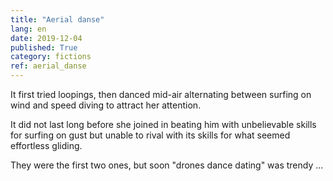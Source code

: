 ```yaml
---
title: "Aerial danse"
lang: en
date: 2019-12-04
published: True
category: fictions
ref: aerial_danse
---    
```


It first tried loopings, then danced mid-air alternating between surfing on wind and speed diving to attract her attention. 

It did not last long before she joined in beating him with unbelievable skills for surfing on gust but unable to rival with 
its skills for what seemed effortless gliding.

They were the first two ones, but soon "drones dance dating" was trendy ...
